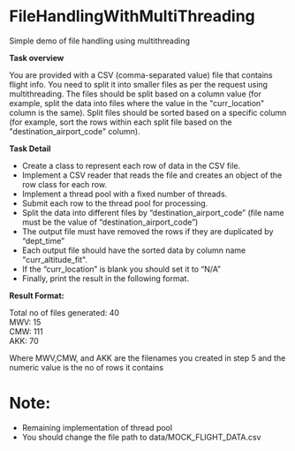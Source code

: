 # FileHandlingWithMultiThreading
Simple demo of file handling using multithreading

__Task overview__

You are provided with a CSV (comma-separated value) file that contains flight info. You need to split it into smaller files as per the request using multithreading. The files should be split based on a column value (for example, split the data into files where the value in the "curr_location" column is the same).
Split files should be sorted based on a specific column (for example, sort the rows within each split file based on the "destination_airport_code" column).

__Task Detail__

- Create a class to represent each row of data in the CSV file.
- Implement a CSV reader that reads the file and creates an object of the row class for each row.
- Implement a thread pool with a fixed number of threads.
- Submit each row to the thread pool for processing.
- Split the data into different files by “destination_airport_code” (file name must be the value of “destination_airport_code”)
- The output file must have removed the  rows if they are duplicated by “dept_time”
- Each output file should have the sorted data by column name  "curr_altitude_fit".
- If the “curr_location” is blank  you should set it to “N/A”
- Finally, print the result in the following format.

__Result Format:__

Total no of files generated: 40 <br>
MWV: 15 <br>
CMW: 111 <br>
AKK: 70 <br>

Where MWV,CMW, and AKK are the filenames you created in step 5 and the numeric value is the no of rows it contains

# Note:
- Remaining implementation of thread pool
- You should change the file path to data/MOCK_FLIGHT_DATA.csv

